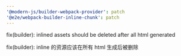 ```yaml
---
'@modern-js/builder-webpack-provider': patch
'@e2e/webpack-builder-inline-chunk': patch
---
```


fix(builder): inlined assets should be deleted after all html generated

fix(builder): inline 的资源应该在所有 html 生成后被删除
